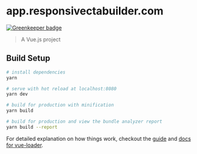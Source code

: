 # app.responsivectabuilder.com

[![Greenkeeper badge](https://badges.greenkeeper.io/buildbetterCTAs/app.responsivectabuilder.com.svg)](https://greenkeeper.io/)

> A Vue.js project

## Build Setup

``` bash
# install dependencies
yarn

# serve with hot reload at localhost:8080
yarn dev

# build for production with minification
yarn build

# build for production and view the bundle analyzer report
yarn build --report
```

For detailed explanation on how things work, checkout the [guide](http://vuejs-templates.github.io/webpack/) and [docs for vue-loader](http://vuejs.github.io/vue-loader).
